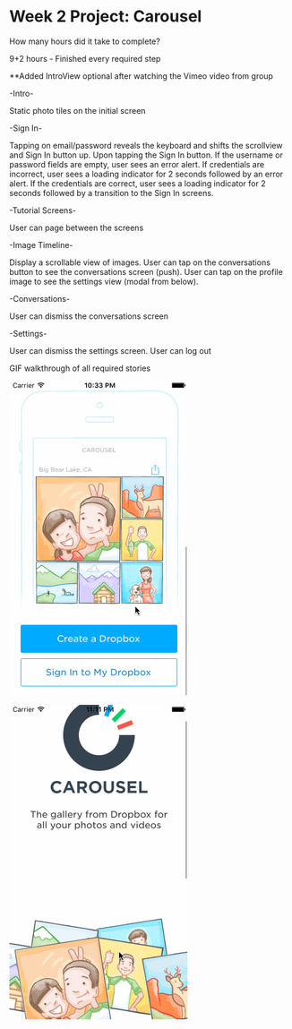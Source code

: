 # Week 2 Project: Carousel

How many hours did it take to complete?

9+2 hours - Finished every required step

**Added IntroView optional after watching the Vimeo video from group


-Intro-

Static photo tiles on the initial screen



-Sign In-

Tapping on email/password reveals the keyboard and shifts the scrollview and Sign In button up.
Upon tapping the Sign In button.
If the username or password fields are empty, user sees an error alert.
If credentials are incorrect, user sees a loading indicator for 2 seconds followed by an error alert.
If the credentials are correct, user sees a loading indicator for 2 seconds followed by a transition to the Sign In screens.


-Tutorial Screens-

User can page between the screens



-Image Timeline-

Display a scrollable view of images.
User can tap on the conversations button to see the conversations screen (push).
User can tap on the profile image to see the settings view (modal from below).



-Conversations-

User can dismiss the conversations screen



-Settings-

User can dismiss the settings screen.
User can log out




GIF walkthrough of all required stories 

![alt tag](/carousel-week-2.gif)

![alt tag](/carousel-week-2-optionalScroll.gif)
